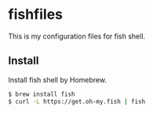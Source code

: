 # fishfiles

This is my configuration files for fish shell.

## Install

Install fish shell by Homebrew.

```bash
$ brew install fish
$ curl -L https://get.oh-my.fish | fish
```
